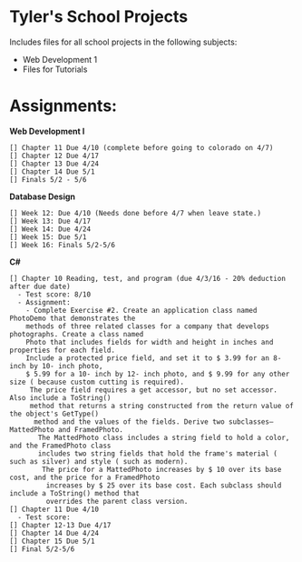 # Tyler's School Projects

Includes files for all school projects in the following subjects:
- Web Development 1
- Files for Tutorials


# Assignments:


**Web Development I**

    [] Chapter 11 Due 4/10 (complete before going to colorado on 4/7)
    [] Chapter 12 Due 4/17
    [] Chapter 13 Due 4/24
    [] Chapter 14 Due 5/1
    [] Finals 5/2 - 5/6

**Database Design**

    [] Week 12: Due 4/10 (Needs done before 4/7 when leave state.)
    [] Week 13: Due 4/17
    [] Week 14: Due 4/24
    [] Week 15: Due 5/1
    [] Week 16: Finals 5/2-5/6

**C#**

    [] Chapter 10 Reading, test, and program (due 4/3/16 - 20% deduction after due date)
      - Test score: 8/10
      - Assignment:
        - Complete Exercise #2. Create an application class named PhotoDemo that demonstrates the
        methods of three related classes for a company that develops photographs. Create a class named
        Photo that includes fields for width and height in inches and properties for each field.
        Include a protected price field, and set it to $ 3.99 for an 8- inch by 10- inch photo,
        $ 5.99 for a 10- inch by 12- inch photo, and $ 9.99 for any other size ( because custom cutting is required).
         The price field requires a get accessor, but no set accessor. Also include a ToString()
         method that returns a string constructed from the return value of the object's GetType()
          method and the values of the fields. Derive two subclasses— MattedPhoto and FramedPhoto.
           The MattedPhoto class includes a string field to hold a color, and the FramedPhoto class
           includes two string fields that hold the frame's material ( such as silver) and style ( such as modern).
            The price for a MattedPhoto increases by $ 10 over its base cost, and the price for a FramedPhoto
             increases by $ 25 over its base cost. Each subclass should include a ToString() method that
             overrides the parent class version.
    [] Chapter 11 Due 4/10
      - Test score:
    [] Chapter 12-13 Due 4/17
    [] Chapter 14 Due 4/24
    [] Chapter 15 Due 5/1
    [] Final 5/2-5/6